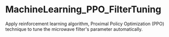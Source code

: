 # MachineLearning_PPO_FilterTuning
Apply reinforcement learning algorithm, Proximal Policy Optimization (PPO) technique to tune the microwave filter's parameter automatically. 
